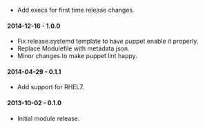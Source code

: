 * Add execs for first time release changes.

#### 2014-12-16 - 1.0.0
* Fix release.systemd template to have puppet enable it properly.
* Replace Modulefile with metadata.json.
* Minor changes to make puppet lint happy.

#### 2014-04-29 - 0.1.1
* Add support for RHEL7.

#### 2013-10-02 - 0.1.0
* Initial module release.

